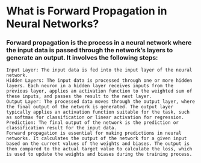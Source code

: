 # What is Forward Propagation in Neural Networks?
### Forward propagation is the process in a neural network where the input data is passed through the network’s layers to generate an output. It involves the following steps:
```
Input Layer: The input data is fed into the input layer of the neural network.
Hidden Layers: The input data is processed through one or more hidden layers. Each neuron in a hidden layer receives inputs from the previous layer, applies an activation function to the weighted sum of these inputs, and passes the result to the next layer.
Output Layer: The processed data moves through the output layer, where the final output of the network is generated. The output layer typically applies an activation function suitable for the task, such as softmax for classification or linear activation for regression.
Prediction: The final output of the network is the prediction or classification result for the input data.
Forward propagation is essential for making predictions in neural networks. It calculates the output of the network for a given input based on the current values of the weights and biases. The output is then compared to the actual target value to calculate the loss, which is used to update the weights and biases during the training process.
```
